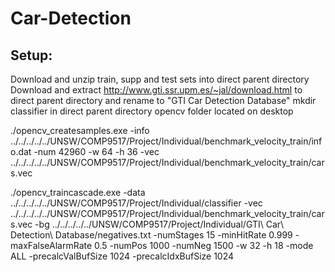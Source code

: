 # Car-Detection

## Setup:
Download and unzip train, supp and test sets into direct parent directory
Download and extract http://www.gti.ssr.upm.es/~jal/download.html to direct parent directory and rename to "GTI Car Detection Database"
mkdir classifier in direct parent directory
opencv folder located on desktop

./opencv_createsamples.exe -info ../../../../../UNSW/COMP9517/Project/Individual/benchmark_velocity_train/info.dat -num 42960 -w 64 -h 36 -vec ../../../../../UNSW/COMP9517/Project/Individual/benchmark_velocity_train/cars.vec

./opencv_traincascade.exe -data ../../../../../UNSW/COMP9517/Project/Individual/classifier -vec ../../../../../UNSW/COMP9517/Project/Individual/benchmark_velocity_train/cars.vec -bg ../../../../../UNSW/COMP9517/Project/Individual/GTI\ Car\ Detection\ Database/negatives.txt -numStages 15 -minHitRate 0.999 -maxFalseAlarmRate 0.5 -numPos 1000 -numNeg 1500 -w 32 -h 18 -mode ALL -precalcValBufSize 1024 -precalcIdxBufSize 1024